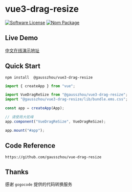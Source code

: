 # vue3-drag-resize

 
[![Software License](https://img.shields.io/badge/license-MIT-brightgreen.svg?style=flat-square)](LICENSE) [![Npm Package](https://img.shields.io/npm/v/@gausszhou/vue3-drag-resize.svg)](https://www.npmjs.com/package/@gausszhou/vue3-drag-resize)

## Live Demo

[中文在线演示地址](https://gausszhou.github.io/vue3-drag-resize)

## Quick Start

```shell
npm install  @gausszhou/vue3-drag-resize
```

```js
import { createApp } from "vue";

import VueDragReSize from "@gausszhou/vue3-drag-resize";
import "@gausszhou/vue3-drag-resize/lib/bundle.ems.css";

const app = createApp(App);

// 请使用大驼峰
app.component("VueDragReSize", VueDragReSize);

app.mount("#app");
```

## Code Reference

```shell
https://github.com/gausszhou/vue-drag-resize
```

## Thanks

感谢 `gogocode` 提供的代码转换服务
